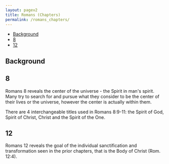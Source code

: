 ```yaml
---
layout: pagev2
title: Romans (Chapters)
permalink: /romans_chapters/
---
```

- [Background](#background)
- [8](#8)
- [12](#12)

## Background

## 8

Romans 8 reveals the center of the universe - the Spirit in man's spirit. Many try to search for and pursue what they consider to be the center of their lives or the universe, however the center is actually within them.

There are 4 interchangeable titles used in Romans 8:9-11: the Spirit of God, Spirit of Christ, Christ and the Spirit of the One.

## 12

Romans 12 reveals the goal of the individual sanctification and transformation seen in the prior chapters, that is the Body of Christ (Rom. 12:4). 